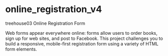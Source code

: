 # online_registration_v4
treehouse03
Online Registration Form 

Web forms appear everywhere online: forms allow users to order books, sign up for web sites, and post to Facebook. This project challenges you to build a responsive, mobile-first registration form using a variety of HTML form elements.
